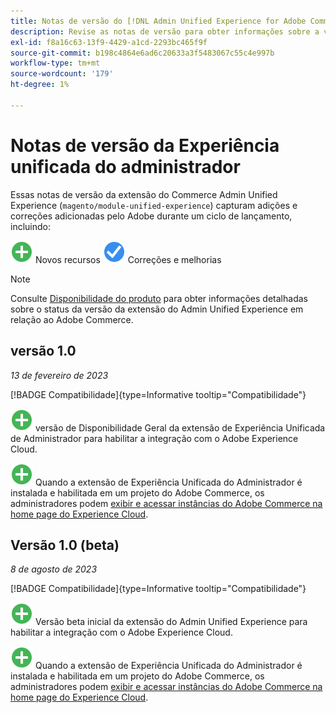 ```yaml
---
title: Notas de versão do [!DNL Admin Unified Experience for Adobe Commerce]
description: Revise as notas de versão para obter informações sobre a versão mais recente da extensão  [!DNL Admin Unified Experience]  para o Commerce.
exl-id: f8a16c63-13f9-4429-a1cd-2293bc465f9f
source-git-commit: b198c4864e6ad6c20633a3f5483067c55c4e997b
workflow-type: tm+mt
source-wordcount: '179'
ht-degree: 1%

---
```


# Notas de versão da Experiência unificada do administrador

Essas notas de versão da extensão do Commerce Admin Unified Experience (`magento/module-unified-experience`) capturam adições e correções adicionadas pelo Adobe durante um ciclo de lançamento, incluindo:

![Novos](../assets/new.svg) Novos recursos
![Problema corrigido](../assets/fix.svg) Correções e melhorias


>[!NOTE]
>
>Consulte [Disponibilidade do produto](https://experienceleague.adobe.com/docs/commerce-operations/release/product-availability.html) para obter informações detalhadas sobre o status da versão da extensão do Admin Unified Experience em relação ao Adobe Commerce.

## versão 1.0

*13 de fevereiro de 2023*

[!BADGE Compatibilidade]{type=Informative tooltip="Compatibilidade"}

![Nova](../assets/new.svg) versão de Disponibilidade Geral da extensão de Experiência Unificada de Administrador para habilitar a integração com o Adobe Experience Cloud.

![Novo](../assets/new.svg) Quando a extensão de Experiência Unificada do Administrador é instalada e habilitada em um projeto do Adobe Commerce, os administradores podem [exibir e acessar instâncias do Adobe Commerce na home page do Experience Cloud](admin-unified-experience-integration-overview.md).


## Versão 1.0 (beta)

*8 de agosto de 2023*

[!BADGE Compatibilidade]{type=Informative tooltip="Compatibilidade"}

![Nova](../assets/new.svg) Versão beta inicial da extensão do Admin Unified Experience para habilitar a integração com o Adobe Experience Cloud.

![Novo](../assets/new.svg) Quando a extensão de Experiência Unificada do Administrador é instalada e habilitada em um projeto do Adobe Commerce, os administradores podem [exibir e acessar instâncias do Adobe Commerce na home page do Experience Cloud](admin-unified-experience-integration-overview.md).

